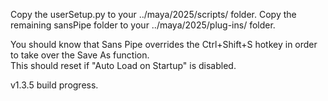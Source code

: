 Copy the userSetup.py to your ../maya/2025/scripts/ folder.
Copy the remaining sansPipe folder to your ../maya/2025/plug-ins/ folder.


You should know that Sans Pipe overrides the Ctrl+Shift+S hotkey in order to take over the Save As function.  
This should reset if "Auto Load on Startup" is disabled.

v1.3.5 build progress.
